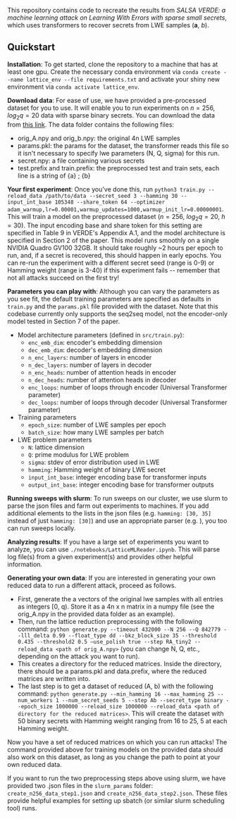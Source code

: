 This repository contains code to recreate the results from *SALSA VERDE: a machine learning attack on Learning With Errors with sparse small secrets*, which uses transformers to recover secrets from LWE samples ($\mathbf{a}$, $b$).

## Quickstart

__Installation__: To get started, clone the repository to a machine that has at least one gpu. Create the necessary conda environment via ```conda create --name lattice_env --file requirements.txt``` and activate your shiny new environment via ```conda activate lattice_env```.

__Download data__: For ease of use, we have provided a pre-processed dataset for you to use. It will enable you to run experiments on $n=256$, $log_2 q=20$ data with sparse binary secrets. You can download the data from [this link](https://drive.google.com/file/d/1sdizu_OJWVMgDlSwwDHLSJG27ryM2xBV/view?usp=share_link). The data folder contains the following files: 
  - orig_A.npy and orig_b.npy: the original 4n LWE samples
  - params.pkl: the params for the dataset, the transformer reads this file so it isn't necessary to specify lwe parameters (N, Q, sigma) for this run. 
  - secret.npy: a file containing various secrets
  - test.prefix and train.prefix: the preprocessed test and train sets, each line is a string of {a} ; {b}

__Your first experiment__: Once you've done this, run ```python3 train.py --reload_data /path/to/data --secret_seed 3 --hamming 30 --input_int_base 105348 --share_token 64 --optimizer adam_warmup,lr=0.00001,warmup_updates=1000,warmup_init_lr=0.00000001```. This will train a model on the preprocessed dataset ($n=256$, $log_2q=20$, $h=30$). The input encoding base and share token for this setting are specified in Table 9 in VERDE's Appendix A.1, and the model architecture is specified in Section 2 of the paper. This model runs smoothly on a single NVIDIA Quadro GV100 32GB. It should take roughly ~2 hours per epoch to run, and, if a secret is recovered, this should happen in early epochs. You can re-run the experiment with a different secret seed (range is 0-9) or Hamming weight (range is 3-40) if this experiment fails -- remember that not all attacks succeed on the first try!

__Parameters you can play with__: 
Although you can vary the parameters as you see fit, the default training parameters are specified as defaults in ```train.py``` and the ```params.pkl``` file provided with the dataset. Note that this codebase currently only supports the seq2seq model, not the encoder-only model tested in Section 7 of the paper. 
- Model architecture parameters (defined in ```src/train.py```):
  - ```enc_emb_dim```: encoder's embedding dimension
  - ```dec_emb_dim```: decoder's embedding dimension
  - ```n_enc_layers```: number of layers in encoder
  - ```n_dec_layers```: number of layers in decoder
  - ```n_enc_heads```: number of attention heads in encoder
  - ```n_dec_heads```: number of attention heads in decoder
  - ```enc_loops```: number of loops through encoder (Universal Transformer parameter)
  - ```dec_loops```: number of loops through decoder (Universal Transformer parameter)
- Training parameters
  - ```epoch_size```: number of LWE samples per epoch
  - ```batch_size```: how many LWE samples per batch
- LWE problem parameters
  - ```N```: lattice dimension
  - ```Q```: prime modulus for LWE problem
  - ```sigma```: stdev of error distribution used in LWE
  - ```hamming```: Hamming weight of binary LWE secret
  - ```input_int_base```: integer encoding base for transformer inputs
  - ```output_int_base```: integer encoding base for transformer outputs

__Running sweeps with slurm__: To run sweeps on our cluster, we use slurm to parse the json files and farm out experiments to machines. If you add additional elements to the lists in the json files (e.g. ```hamming: [30, 35]``` instead of just ```hamming: [30]```) and use an appropriate parser (e.g. ), you too can run sweeps locally. 

__Analyzing results__: If you have a large set of experiments you want to analyze, you can use ```./notebooks/LatticeMLReader.ipynb```. This will parse log file(s) from a given experiment(s) and provides other helpful information.

__Generating your own data__: If you are interested in generating your own reduced data to run a different attack, proceed as follows.
  - First, generate the a vectors of the original lwe samples with all entries as integers [0, q). Store it as a 4n x n matrix in a numpy file (see the orig_A.npy in the provided data folder as an example). 
  - Then, run the lattice reduction preprocessing with the following command: ```python generate.py --timeout 432000 --N 256 --Q 842779 --lll_delta 0.99 --float_type dd --bkz_block_size 35 --threshold 0.435 --threshold2 0.5 –use_polish true --step RA_tiny2 --reload_data <path of orig_A.npy>``` (you can change N, Q, etc., depending on the attack you want to run).
  - This creates a directory for the reduced matrices. Inside the directory, there should be a params.pkl and data.prefix, where the reduced matrices are written into. 
  - The last step is to get a dataset of reduced (A, b) with the following command:
  ```python generate.py --min_hamming 16 --max_hamming 25 --num_workers 1 --num_secret_seeds 5 --step Ab --secret_type binary --epoch_size 1000000 --reload_size 1000000 --reload_data <path of directory for the reduced matrices>```. This will create the dataset with 50 binary secrets with Hamming weight ranging from 16 to 25, 5 at each Hamming weight. 

Now you have a set of reduced matrices on which you can run attacks! The command provided above for training models on the provided data should also work on this dataset, as long as you change the path to point at your own reduced data. 

If you want to run the two preprocessing steps above using slurm, we have provided two .json files in the ```slurm_params``` folder: ```create_n256_data_step1.json``` and ```create_n256_data_step2.json```. These files provide helpful examples for setting up sbatch (or similar slurm scheduling tool) runs. 

